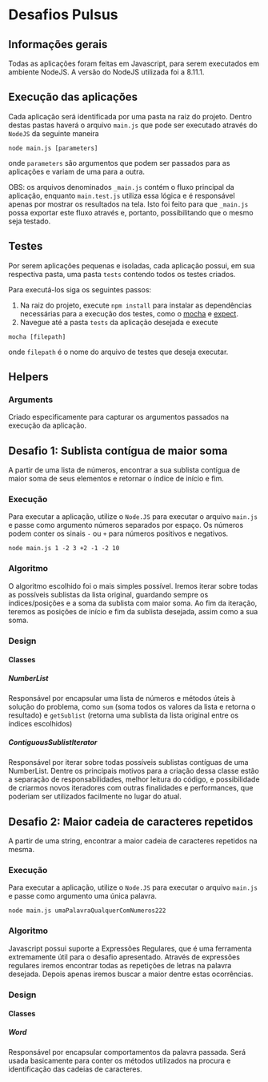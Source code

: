 # Desafios Pulsus

## Informações gerais
Todas as aplicações foram feitas em Javascript, para serem executados em ambiente NodeJS.
A versão do NodeJS utilizada foi a 8.11.1.

## Execução das aplicações
Cada aplicação será identificada por uma pasta na raiz do projeto. Dentro destas pastas
haverá o arquivo `main.js` que pode ser executado através do `NodeJS` da seguinte maneira

```
node main.js [parameters]
```

onde `parameters` são argumentos que podem ser passados para as aplicações
e variam de uma para a outra.

OBS: os arquivos denominados `_main.js` contém o fluxo principal da aplicação, enquanto
`main.test.js` utiliza essa lógica e é responsável apenas por mostrar os resultados na tela.
Isto foi feito para que `_main.js` possa exportar este fluxo através e, portanto,
possibilitando que o mesmo seja testado.

## Testes
Por serem aplicações pequenas e isoladas, cada aplicação possui, em sua respectiva pasta,
uma pasta `tests` contendo todos os testes criados.

Para executá-los siga os seguintes passos:

1.  Na raiz do projeto, execute `npm install` para instalar as dependências necessárias para
a execução dos testes, como o [mocha](https://github.com/mochajs/mocha) e [expect](https://github.com/mjackson/expect).
2. Navegue até a pasta `tests` da aplicação desejada e execute
```
mocha [filepath]
```
onde `filepath` é o nome do arquivo de testes que deseja executar.

## Helpers

### Arguments
Criado especificamente para capturar os argumentos passados na execução da aplicação.

## Desafio 1: Sublista contígua de maior soma
A partir de uma lista de números, encontrar a sua sublista contígua de maior soma de seus elementos
e retornar o índice de início e fim.

### Execução
Para executar a aplicação, utilize o `Node.JS` para executar o arquivo `main.js` e passe como
argumento números separados por espaço. Os números podem conter os sinais `-` ou `+` para 
números positivos e negativos.

```
node main.js 1 -2 3 +2 -1 -2 10
```

### Algoritmo
O algoritmo escolhido foi o mais simples possível.
Iremos iterar sobre todas as possíveis sublistas da lista original, guardando sempre
os índices/posições e a soma da sublista com maior soma.
Ao fim da iteração, teremos as posições de início e fim da sublista desejada,
assim como a sua soma. 

### Design

#### Classes

##### NumberList
Responsável por encapsular uma lista de números e métodos úteis à solução
do problema, como `sum` (soma todos os valores da lista e retorna o resultado)
 e `getSublist` (retorna uma sublista da lista original entre os índices escolhidos)

##### ContiguousSublistIterator
Responsável por iterar sobre todas possíveis sublistas contíguas de uma NumberList.
Dentre os principais motivos para a criação dessa classe estão a separação de responsabilidades,
melhor leitura do código, e possibilidade de criarmos novos iteradores com outras
finalidades e performances, que poderiam ser utilizados facilmente no lugar do atual.

## Desafio 2: Maior cadeia de caracteres repetidos
A partir de uma string, encontrar a maior cadeia de caracteres repetidos
na mesma.

### Execução
Para executar a aplicação, utilize o `Node.JS` para executar o arquivo `main.js` e passe como
argumento uma única palavra.

```
node main.js umaPalavraQualquerComNumeros222
```

### Algoritmo
Javascript possui suporte a Expressões Regulares, que é uma ferramenta extremamente
útil para o desafio apresentado.
Através de expressões regulares iremos encontrar todas as repetições de letras na palavra
desejada. Depois apenas iremos buscar a maior dentre estas ocorrências. 

### Design

#### Classes

##### Word
Responsável por encapsular comportamentos da palavra passada. Será usada basicamente
para conter os métodos utilizados na procura e identificação das cadeias de caracteres.
